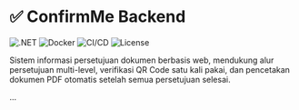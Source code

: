 # ✅ ConfirmMe Backend

![.NET](https://img.shields.io/badge/.NET%207-success?logo=dotnet)
![Docker](https://img.shields.io/badge/containerized-docker-blue)
![CI/CD](https://github.com/zethyasahrul/confirmme-backend/actions/workflows/dotnet.yml/badge.svg)
![License](https://img.shields.io/badge/license-MIT-informational)

Sistem informasi persetujuan dokumen berbasis web, mendukung alur persetujuan multi-level, verifikasi QR Code satu kali pakai, dan pencetakan dokumen PDF otomatis setelah semua persetujuan selesai.

...

